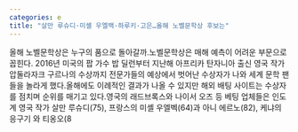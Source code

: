 ```yaml
---
categories: e
title: "살만 루슈디·미셸 우엘백·하루키·고은…올해 노벨문학상 후보는"
---
```

올해 노벨문학상은 누구의 품으로 돌아갈까.노벨문학상은 매해 예측이 어려운 부문으로 꼽힌다. 2016년 미국의 팝 가수 밥 딜런부터 지난해 아프리카 탄자니아 출신 영국 작가 압둘라자크 구르나의 수상까지 전문가들의 예상에서 벗어난 수상자가 나와 세계 문학 팬들을 놀라게 했다.올해에도 이례적인 결과가 나올 수 있지만 해외 배팅 사이트는 수상자를 점치며 순위를 매기고 있다.영국의 래드브록스와 나이서 오즈 등 베팅 업체들은 인도계 영국 작가 살만 루슈디(75), 프랑스의 미셸 우엘벡(64)과 아니 에르노(82), 케냐의 응구기 와 티옹오(8